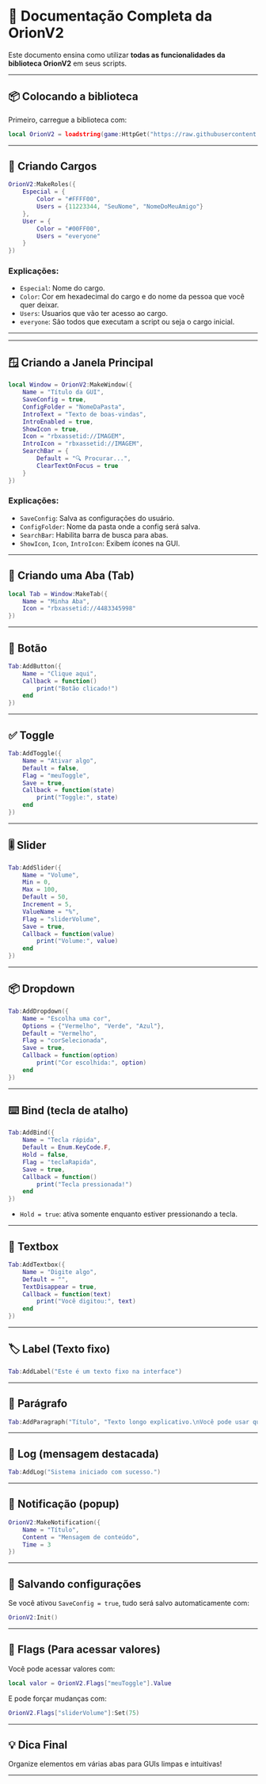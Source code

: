 # 📘 Documentação Completa da OrionV2

Este documento ensina como utilizar **todas as funcionalidades da biblioteca OrionV2** em seus scripts.

---

## 📦 Colocando a biblioteca

Primeiro, carregue a biblioteca com:

```lua
local OrionV2 = loadstring(game:HttpGet("https://raw.githubusercontent.com/ServerSad/UiLib/refs/heads/main/Lib/uilib.lua"))()
```

---

## 👤 Criando Cargos

```lua
OrionV2:MakeRoles({
	Especial = {
		Color = "#FFFF00",
		Users = {11223344, "SeuNome", "NomeDoMeuAmigo"}
	},
	User = {
		Color = "#00FF00",
		Users = "everyone"
	}
})
```
### Explicações:
- `Especial`: Nome do cargo.
- `Color`: Cor em hexadecimal do cargo e do nome da pessoa que você quer deixar.
- `Users`: Usuarios que vão ter acesso ao cargo.
- `everyone`: São todos que executam a script ou seja o cargo inicial.
---

---

## 🪟 Criando a Janela Principal

```lua
local Window = OrionV2:MakeWindow({
	Name = "Título da GUI",
	SaveConfig = true,
	ConfigFolder = "NomeDaPasta",
	IntroText = "Texto de boas-vindas",
	IntroEnabled = true,
	ShowIcon = true,
	Icon = "rbxassetid://IMAGEM",
	IntroIcon = "rbxassetid://IMAGEM",
	SearchBar = {
		Default = "🔍 Procurar...",
		ClearTextOnFocus = true
	}
})
```

### Explicações:
- `SaveConfig`: Salva as configurações do usuário.
- `ConfigFolder`: Nome da pasta onde a config será salva.
- `SearchBar`: Habilita barra de busca para abas.
- `ShowIcon`, `Icon`, `IntroIcon`: Exibem ícones na GUI.

---

## 🧩 Criando uma Aba (Tab)

```lua
local Tab = Window:MakeTab({
	Name = "Minha Aba",
	Icon = "rbxassetid://4483345998"
})
```

---

## 🔘 Botão

```lua
Tab:AddButton({
	Name = "Clique aqui",
	Callback = function()
		print("Botão clicado!")
	end
})
```

---

## ✅ Toggle

```lua
Tab:AddToggle({
	Name = "Ativar algo",
	Default = false,
	Flag = "meuToggle",
	Save = true,
	Callback = function(state)
		print("Toggle:", state)
	end
})
```

---

## 🎚️ Slider

```lua
Tab:AddSlider({
	Name = "Volume",
	Min = 0,
	Max = 100,
	Default = 50,
	Increment = 5,
	ValueName = "%",
	Flag = "sliderVolume",
	Save = true,
	Callback = function(value)
		print("Volume:", value)
	end
})
```

---

## 📦 Dropdown

```lua
Tab:AddDropdown({
	Name = "Escolha uma cor",
	Options = {"Vermelho", "Verde", "Azul"},
	Default = "Vermelho",
	Flag = "corSelecionada",
	Save = true,
	Callback = function(option)
		print("Cor escolhida:", option)
	end
})
```

---

## ⌨️ Bind (tecla de atalho)

```lua
Tab:AddBind({
	Name = "Tecla rápida",
	Default = Enum.KeyCode.F,
	Hold = false,
	Flag = "teclaRapida",
	Save = true,
	Callback = function()
		print("Tecla pressionada!")
	end
})
```

- `Hold = true`: ativa somente enquanto estiver pressionando a tecla.

---

## 📝 Textbox

```lua
Tab:AddTextbox({
	Name = "Digite algo",
	Default = "",
	TextDisappear = true,
	Callback = function(text)
		print("Você digitou:", text)
	end
})
```

---

## 🏷️ Label (Texto fixo)

```lua
Tab:AddLabel("Este é um texto fixo na interface")
```

---

## 📄 Parágrafo

```lua
Tab:AddParagraph("Título", "Texto longo explicativo.\nVocê pode usar quebras de linha.")
```

---

## 📃 Log (mensagem destacada)

```lua
Tab:AddLog("Sistema iniciado com sucesso.")
```

---

## 🔔 Notificação (popup)

```lua
OrionV2:MakeNotification({
	Name = "Título",
	Content = "Mensagem de conteúdo",
	Time = 3
})
```

---

## 💾 Salvando configurações

Se você ativou `SaveConfig = true`, tudo será salvo automaticamente com:

```lua
OrionV2:Init()
```

---

## 🧪 Flags (Para acessar valores)

Você pode acessar valores com:

```lua
local valor = OrionV2.Flags["meuToggle"].Value
```

E pode forçar mudanças com:

```lua
OrionV2.Flags["sliderVolume"]:Set(75)
```

---

## 💡 Dica Final

Organize elementos em várias abas para GUIs limpas e intuitivas!

---
